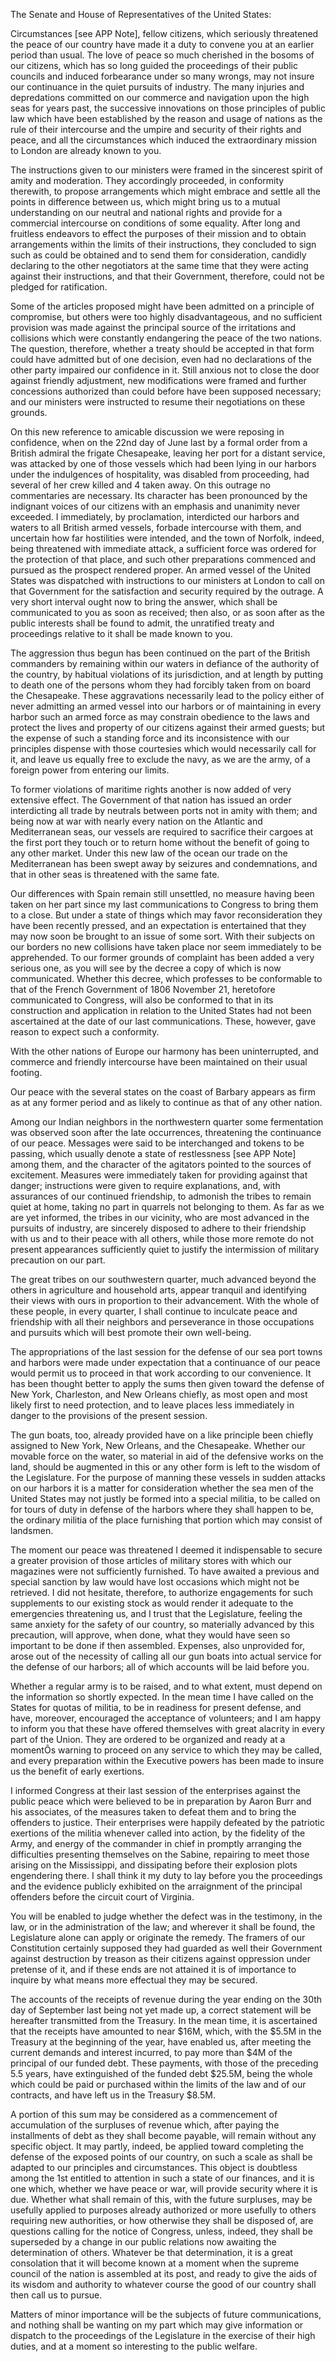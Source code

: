 The Senate and House of Representatives of the United States:

Circumstances [see APP Note], fellow citizens, which seriously threatened the peace of our country have made it a duty to convene you at an earlier period than usual. The love of peace so much cherished in the bosoms of our citizens, which has so long guided the proceedings of their public councils and induced forbearance under so many wrongs, may not insure our continuance in the quiet pursuits of industry. The many injuries and depredations committed on our commerce and navigation upon the high seas for years past, the successive innovations on those principles of public law which have been established by the reason and usage of nations as the rule of their intercourse and the umpire and security of their rights and peace, and all the circumstances which induced the extraordinary mission to London are already known to you.

The instructions given to our ministers were framed in the sincerest spirit of amity and moderation. They accordingly proceeded, in conformity therewith, to propose arrangements which might embrace and settle all the points in difference between us, which might bring us to a mutual understanding on our neutral and national rights and provide for a commercial intercourse on conditions of some equality. After long and fruitless endeavors to effect the purposes of their mission and to obtain arrangements within the limits of their instructions, they concluded to sign such as could be obtained and to send them for consideration, candidly declaring to the other negotiators at the same time that they were acting against their instructions, and that their Government, therefore, could not be pledged for ratification.

Some of the articles proposed might have been admitted on a principle of compromise, but others were too highly disadvantageous, and no sufficient provision was made against the principal source of the irritations and collisions which were constantly endangering the peace of the two nations. The question, therefore, whether a treaty should be accepted in that form could have admitted but of one decision, even had no declarations of the other party impaired our confidence in it. Still anxious not to close the door against friendly adjustment, new modifications were framed and further concessions authorized than could before have been supposed necessary; and our ministers were instructed to resume their negotiations on these grounds.

On this new reference to amicable discussion we were reposing in confidence, when on the 22nd day of June last by a formal order from a British admiral the frigate Chesapeake, leaving her port for a distant service, was attacked by one of those vessels which had been lying in our harbors under the indulgences of hospitality, was disabled from proceeding, had several of her crew killed and 4 taken away. On this outrage no commentaries are necessary. Its character has been pronounced by the indignant voices of our citizens with an emphasis and unanimity never exceeded. I immediately, by proclamation, interdicted our harbors and waters to all British armed vessels, forbade intercourse with them, and uncertain how far hostilities were intended, and the town of Norfolk, indeed, being threatened with immediate attack, a sufficient force was ordered for the protection of that place, and such other preparations commenced and pursued as the prospect rendered proper. An armed vessel of the United States was dispatched with instructions to our ministers at London to call on that Government for the satisfaction and security required by the outrage. A very short interval ought now to bring the answer, which shall be communicated to you as soon as received; then also, or as soon after as the public interests shall be found to admit, the unratified treaty and proceedings relative to it shall be made known to you.

The aggression thus begun has been continued on the part of the British commanders by remaining within our waters in defiance of the authority of the country, by habitual violations of its jurisdiction, and at length by putting to death one of the persons whom they had forcibly taken from on board the Chesapeake. These aggravations necessarily lead to the policy either of never admitting an armed vessel into our harbors or of maintaining in every harbor such an armed force as may constrain obedience to the laws and protect the lives and property of our citizens against their armed guests; but the expense of such a standing force and its inconsistence with our principles dispense with those courtesies which would necessarily call for it, and leave us equally free to exclude the navy, as we are the army, of a foreign power from entering our limits.

To former violations of maritime rights another is now added of very extensive effect. The Government of that nation has issued an order interdicting all trade by neutrals between ports not in amity with them; and being now at war with nearly every nation on the Atlantic and Mediterranean seas, our vessels are required to sacrifice their cargoes at the first port they touch or to return home without the benefit of going to any other market. Under this new law of the ocean our trade on the Mediterranean has been swept away by seizures and condemnations, and that in other seas is threatened with the same fate.

Our differences with Spain remain still unsettled, no measure having been taken on her part since my last communications to Congress to bring them to a close. But under a state of things which may favor reconsideration they have been recently pressed, and an expectation is entertained that they may now soon be brought to an issue of some sort. With their subjects on our borders no new collisions have taken place nor seem immediately to be apprehended. To our former grounds of complaint has been added a very serious one, as you will see by the decree a copy of which is now communicated. Whether this decree, which professes to be conformable to that of the French Government of 1806 November 21, heretofore communicated to Congress, will also be conformed to that in its construction and application in relation to the United States had not been ascertained at the date of our last communications. These, however, gave reason to expect such a conformity.

With the other nations of Europe our harmony has been uninterrupted, and commerce and friendly intercourse have been maintained on their usual footing.

Our peace with the several states on the coast of Barbary appears as firm as at any former period and as likely to continue as that of any other nation.

Among our Indian neighbors in the northwestern quarter some fermentation was observed soon after the late occurrences, threatening the continuance of our peace. Messages were said to be interchanged and tokens to be passing, which usually denote a state of restlessness [see APP Note] among them, and the character of the agitators pointed to the sources of excitement. Measures were immediately taken for providing against that danger; instructions were given to require explanations, and, with assurances of our continued friendship, to admonish the tribes to remain quiet at home, taking no part in quarrels not belonging to them. As far as we are yet informed, the tribes in our vicinity, who are most advanced in the pursuits of industry, are sincerely disposed to adhere to their friendship with us and to their peace with all others, while those more remote do not present appearances sufficiently quiet to justify the intermission of military precaution on our part.

The great tribes on our southwestern quarter, much advanced beyond the others in agriculture and household arts, appear tranquil and identifying their views with ours in proportion to their advancement. With the whole of these people, in every quarter, I shall continue to inculcate peace and friendship with all their neighbors and perseverance in those occupations and pursuits which will best promote their own well-being.

The appropriations of the last session for the defense of our sea port towns and harbors were made under expectation that a continuance of our peace would permit us to proceed in that work according to our convenience. It has been thought better to apply the sums then given toward the defense of New York, Charleston, and New Orleans chiefly, as most open and most likely first to need protection, and to leave places less immediately in danger to the provisions of the present session.

The gun boats, too, already provided have on a like principle been chiefly assigned to New York, New Orleans, and the Chesapeake. Whether our movable force on the water, so material in aid of the defensive works on the land, should be augmented in this or any other form is left to the wisdom of the Legislature. For the purpose of manning these vessels in sudden attacks on our harbors it is a matter for consideration whether the sea men of the United States may not justly be formed into a special militia, to be called on for tours of duty in defense of the harbors where they shall happen to be, the ordinary militia of the place furnishing that portion which may consist of landsmen.

The moment our peace was threatened I deemed it indispensable to secure a greater provision of those articles of military stores with which our magazines were not sufficiently furnished. To have awaited a previous and special sanction by law would have lost occasions which might not be retrieved. I did not hesitate, therefore, to authorize engagements for such supplements to our existing stock as would render it adequate to the emergencies threatening us, and I trust that the Legislature, feeling the same anxiety for the safety of our country, so materially advanced by this precaution, will approve, when done, what they would have seen so important to be done if then assembled. Expenses, also unprovided for, arose out of the necessity of calling all our gun boats into actual service for the defense of our harbors; all of which accounts will be laid before you.

Whether a regular army is to be raised, and to what extent, must depend on the information so shortly expected. In the mean time I have called on the States for quotas of militia, to be in readiness for present defense, and have, moreover, encouraged the acceptance of volunteers; and I am happy to inform you that these have offered themselves with great alacrity in every part of the Union. They are ordered to be organized and ready at a momentÕs warning to proceed on any service to which they may be called, and every preparation within the Executive powers has been made to insure us the benefit of early exertions.

I informed Congress at their last session of the enterprises against the public peace which were believed to be in preparation by Aaron Burr and his associates, of the measures taken to defeat them and to bring the offenders to justice. Their enterprises were happily defeated by the patriotic exertions of the militia whenever called into action, by the fidelity of the Army, and energy of the commander in chief in promptly arranging the difficulties presenting themselves on the Sabine, repairing to meet those arising on the Mississippi, and dissipating before their explosion plots engendering there. I shall think it my duty to lay before you the proceedings and the evidence publicly exhibited on the arraignment of the principal offenders before the circuit court of Virginia.

You will be enabled to judge whether the defect was in the testimony, in the law, or in the administration of the law; and wherever it shall be found, the Legislature alone can apply or originate the remedy. The framers of our Constitution certainly supposed they had guarded as well their Government against destruction by treason as their citizens against oppression under pretense of it, and if these ends are not attained it is of importance to inquire by what means more effectual they may be secured.

The accounts of the receipts of revenue during the year ending on the 30th day of September last being not yet made up, a correct statement will be hereafter transmitted from the Treasury. In the mean time, it is ascertained that the receipts have amounted to near $16M, which, with the $5.5M in the Treasury at the beginning of the year, have enabled us, after meeting the current demands and interest incurred, to pay more than $4M of the principal of our funded debt. These payments, with those of the preceding 5.5 years, have extinguished of the funded debt $25.5M, being the whole which could be paid or purchased within the limits of the law and of our contracts, and have left us in the Treasury $8.5M.

A portion of this sum may be considered as a commencement of accumulation of the surpluses of revenue which, after paying the installments of debt as they shall become payable, will remain without any specific object. It may partly, indeed, be applied toward completing the defense of the exposed points of our country, on such a scale as shall be adapted to our principles and circumstances. This object is doubtless among the 1st entitled to attention in such a state of our finances, and it is one which, whether we have peace or war, will provide security where it is due. Whether what shall remain of this, with the future surpluses, may be usefully applied to purposes already authorized or more usefully to others requiring new authorities, or how otherwise they shall be disposed of, are questions calling for the notice of Congress, unless, indeed, they shall be superseded by a change in our public relations now awaiting the determination of others. Whatever be that determination, it is a great consolation that it will become known at a moment when the supreme council of the nation is assembled at its post, and ready to give the aids of its wisdom and authority to whatever course the good of our country shall then call us to pursue.

Matters of minor importance will be the subjects of future communications, and nothing shall be wanting on my part which may give information or dispatch to the proceedings of the Legislature in the exercise of their high duties, and at a moment so interesting to the public welfare.
